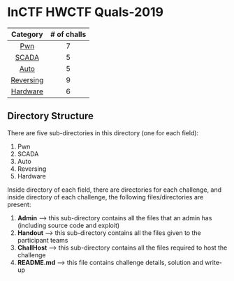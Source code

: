# InCTF HWCTF Quals-2019

|Category|# of challs|
|:-:|:-:|
|[Pwn](Pwn/)|7|
|[SCADA](SCADA/)|5|
|[Auto](Auto/)|5|
|[Reversing](Reversing/)|9|
|[Hardware](Hardware/)|6|

## Directory Structure
There are five sub-directories in this directory (one for each field):
1. Pwn
2. SCADA 
3. Auto 
4. Reversing
5. Hardware 

Inside directory of each field, there are directories for each challenge, and inside directory of each challenge, the following files/directories are present:
1. **Admin** --> this sub-directory contains all the files that an admin has (including source code and exploit)
2. **Handout** --> this sub-directory contains all the files given to the participant teams
3. **ChallHost** --> this sub-directory contains all the files required to host the challenge
4. **README.md** --> this file contains challenge details, solution and write-up

